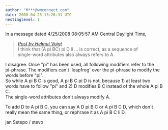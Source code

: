 ```yaml
---
author: "M***@wmconnect.com"
date: 2008-04-25 13:26:31 UTC
nestinglevel: 1
---
```

In a message dated 4/25/2008 08:05:57 AM Central Daylight Time,  

> [_Post by Helmut Voigt_](/OV2hCo5i/tomo-sona-pi-meli-lili-pi-lukin-pona#post5)  
> I think that (A pi BC) pi D li ... is correct, as a sequence of  
> single-word attributes also always refers to A.  
> 

I disagree. Once "pi" has been used, all following modifiers refer to the  
pi-phrase. The modifiers can't 'leapfrog' over the pi-phrase to modify the  
words before "pi".  
So while A pi B C is good, A pi B C pi D is not, because 1) at least two  
words have to follow "pi" and 2) D modifies B C instead of the whole A pi B C.  
The single-word attributes don't always modify A.  
  
To add D to A pi B C, you can say A D pi B C or A pi B C D, which don't  
really mean the same thing, or rephrase it as A pi B C li D.  
  
jan Setepo / stevo  
</HTML>